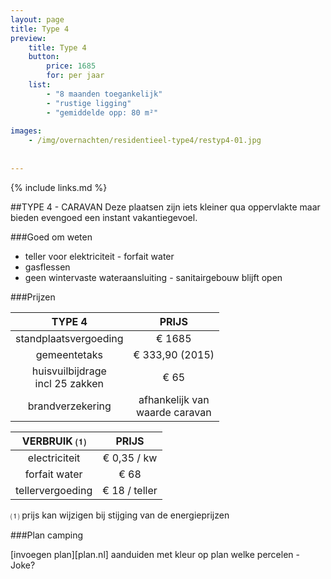 ```yaml
---
layout: page
title: Type 4
preview: 
    title: Type 4
    button:
        price: 1685
        for: per jaar
    list:
        - "8 maanden toegankelijk"
        - "rustige ligging"
        - "gemiddelde opp: 80 m²"
        
images:
    - /img/overnachten/residentieel-type4/restyp4-01.jpg
    
    
---
```


{% include links.md %}

##TYPE 4 - CARAVAN 
Deze plaatsen zijn iets kleiner qua oppervlakte maar bieden evengoed een instant vakantiegevoel. 


###Goed om weten
- teller voor elektriciteit - forfait water
- gasflessen
- geen wintervaste wateraansluiting - sanitairgebouw blijft open


###Prijzen

TYPE 4                |PRIJS           |
:--------------------:|:--------------:|
standplaatsvergoeding |€ 1685               
gemeentetaks          |€ 333,90 (2015) 
huisvuilbijdrage<br>incl 25 zakken<br> | € 65    
brandverzekering      |afhankelijk van <br>waarde caravan

VERBRUIK ⑴           |PRIJS          |
:--------------------:|:-------------:|
electriciteit         | € 0,35 / kw        
forfait water         | € 68 
tellervergoeding      | € 18 / teller

⑴ prijs kan wijzigen bij stijging van de energieprijzen



###Plan camping

[invoegen plan][plan.nl]
aanduiden met kleur op plan welke percelen - Joke?

